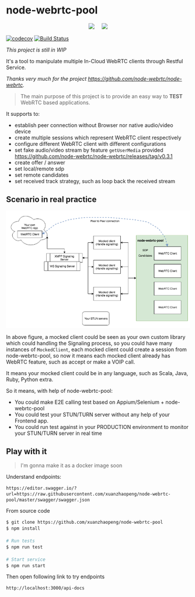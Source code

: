 # node-webrtc-pool

<p align="center">
  <img height="120px" src="https://raw.githubusercontent.com/remojansen/logo.ts/master/ts.png" />&nbsp;&nbsp;&nbsp;&nbsp;
  <img height="120px" src="https://webrtc.org/assets/images/webrtc-logo-vert-retro-dist.svg" />
</p>

[![codecov](https://codecov.io/gh/xuanzhaopeng/node-webrtc-pool/branch/master/graph/badge.svg)](https://codecov.io/gh/xuanzhaopeng/node-webrtc-pool)
[![Build Status](https://travis-ci.org/xuanzhaopeng/node-webrtc-pool.svg?branch=master)](https://travis-ci.org/xuanzhaopeng/node-webrtc-pool)

*This project is still in WIP*

It's a tool to manipulate multiple In-Cloud WebRTC clients through Restful Service.

*Thanks very much for the project https://github.com/node-webrtc/node-webrtc.*

> The main purpose of this project is to provide an easy way to **TEST** WebRTC based applications.

It supports to:
* establish peer connection without Browser nor native audio/video device
* create multiple sessions which represent WebRTC client respectively
* configure different WebRTC client with different configurations
* set fake audio/video stream by feature `getUserMedia` provided https://github.com/node-webrtc/node-webrtc/releases/tag/v0.3.1
* create offer / answer
* set local/remote sdp
* set remote candidates
* set received track strategy, such as loop back the received stream

## Scenario in real practice
![alt text](./docs/scenario.png "Scenario")


In above figure, a mocked client could be seen as your own custom library which could handling the Signaling process, so you could have many instances of `MockedClient`, each mocked client could create a session from node-webrtc-pool, so now it means each mocked client already has WebRTC feature, such as accept or make a VOIP call.

It means your mocked client could be in any language, such as Scala, Java, Ruby, Python extra.

So it means, with help of node-webrtc-pool:
* You could make E2E calling test based on Appium/Selenium + node-webrtc-pool
* You could test your STUN/TURN server without any help of your Frontend app.
* You could run test against in your PRODUCTION environment to monitor your STUN/TURN server in real time 

## Play with it
> I'm gonna make it as a docker image soon

Understand endpoints:
```
https://editor.swagger.io/?url=https://raw.githubusercontent.com/xuanzhaopeng/node-webrtc-pool/master/swagger/swagger.json
```

From source code
```bash
$ git clone https://github.com/xuanzhaopeng/node-webrtc-pool
$ npm install

# Run tests
$ npm run test

# Start service
$ npm run start
```

Then open following link to try endpoints
```
http://localhost:3000/api-docs
```
